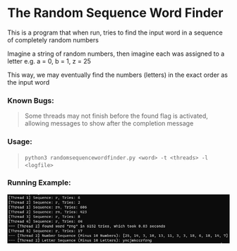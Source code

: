 # The Random Sequence Word Finder

This is a program that when run, tries to find the input word in a sequence of completely random numbers

Imagine a string of random numbers, then imagine each was assigned to a letter e.g. a = 0, b = 1, z = 25

This way, we may eventually find the numbers (letters) in the exact order as the input word

### Known Bugs: ###
> Some threads may not finish before the found flag is activated, allowing messages to show after the completion message

### Usage: ###
> `python3 randomsequencewordfinder.py <word> -t <threads> -l <logfile>`

### Running Example: ###
![Image Example](https://github.com/TacticalAxis/RandomSequenceWordFinder/blob/master/example.PNG)
